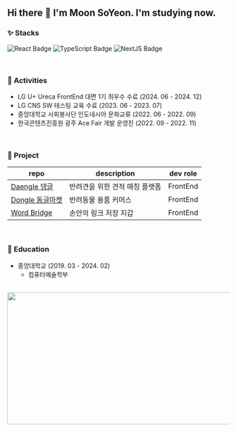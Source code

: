 ## Hi there 👋 I'm Moon SoYeon. I'm studying now.

### ✨ Stacks
![React Badge](https://img.shields.io/badge/React-61DAFB?style=flat-square&logo=React&logoColor=black)
![TypeScript Badge](https://img.shields.io/badge/Typescript-235A97?style=flat-square&logo=Typescript&logoColor=white)
![NextJS Badge](https://img.shields.io/badge/Next.js-000000?style=flat-square&logo=Next.js&logoColor=white)

<br>

### 🌱 Activities
- LG U+ Ureca FrontEnd 대면 1기 최우수 수료 (2024. 06 - 2024. 12)
- LG CNS SW 테스팅 교육 수료 (2023. 06 - 2023. 07)
- 중앙대학교 사회봉사단 인도네시아 문화교류 (2022. 06 - 2022. 09)
- 한국콘텐츠진흥원 광주 Ace Fair 개발 운영진 (2022. 09 - 2022. 11)

<br>

### 👯 Project
| repo | description | dev role |
|-|-|-|
| [Daengle 댕글](https://github.com/DDog-org/daengle-client) | 반려견을 위한 견적 매칭 플랫폼 | FrontEnd | 
| [Dongle 동글마켓](https://github.com/Dongle-market/Dongle-FE) | 반려동물 용품 커머스 | FrontEnd |
| [Word Bridge](https://github.com/MOONProd/word-matching-game-front) | 손안의 링크 저장 지갑 | FrontEnd | 

<br>

### 🌈 Education
- 중앙대학교 (2019. 03 - 2024. 02)
  - 컴퓨터예술학부
 
<br>

<a href="https://www.gitanimals.org/en_US?utm_medium=image&utm_source=MOONProd&utm_content=farm">
<img
  src="https://render.gitanimals.org/farms/MOONProd"
  width="600"
  height="300"
/>
</a>

<!--
**MOONProd/MOONProd** is a ✨ _special_ ✨ repository because its `README.md` (this file) appears on your GitHub profile.

Here are some ideas to get you started:

- 🔭 I’m currently working on ...
- 🌱 I’m currently learning ...
- 👯 I’m looking to collaborate on ...
- 🤔 I’m looking for help with ...
- 💬 Ask me about ...
- 📫 How to reach me: ...
- 😄 Pronouns: ...
- ⚡ Fun fact: ...
-->



<!--
| <a href="https://github.com/MOONProd/github-readme-stats"><img align="center" src="https://github-readme-stats.vercel.app/api?username=MOONProd&show_icons=true&theme=shadow_blue&count_private=true&hide_border=true" alt="MOON's github stats" /></a> | <a href="https://github.com/MOONProd/github-readme-stats"><img align="center" src="https://github-readme-stats.vercel.app/api/top-langs/?username=MOONProd&theme=shadow_blue&layout=compact&hide_border=true" alt="MOON's github stats"/></a> |
| ------------- | ------------- |
-->




